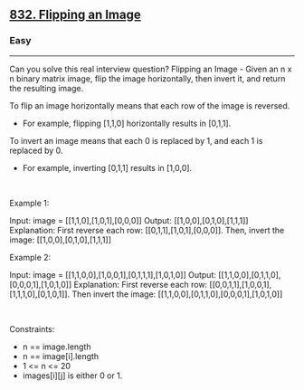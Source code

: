 <h2><a href="https://leetcode.com/problems/flipping-an-image/description/">832. Flipping an Image</a></h2><h3>Easy</h3><hr>Can you solve this real interview question? Flipping an Image - Given an n x n binary matrix image, flip the image horizontally, then invert it, and return the resulting image.

To flip an image horizontally means that each row of the image is reversed.

 * For example, flipping [1,1,0] horizontally results in [0,1,1].

To invert an image means that each 0 is replaced by 1, and each 1 is replaced by 0.

 * For example, inverting [0,1,1] results in [1,0,0].

 

Example 1:


Input: image = [[1,1,0],[1,0,1],[0,0,0]]
Output: [[1,0,0],[0,1,0],[1,1,1]]
Explanation: First reverse each row: [[0,1,1],[1,0,1],[0,0,0]].
Then, invert the image: [[1,0,0],[0,1,0],[1,1,1]]


Example 2:


Input: image = [[1,1,0,0],[1,0,0,1],[0,1,1,1],[1,0,1,0]]
Output: [[1,1,0,0],[0,1,1,0],[0,0,0,1],[1,0,1,0]]
Explanation: First reverse each row: [[0,0,1,1],[1,0,0,1],[1,1,1,0],[0,1,0,1]].
Then invert the image: [[1,1,0,0],[0,1,1,0],[0,0,0,1],[1,0,1,0]]


 

Constraints:

 * n == image.length
 * n == image[i].length
 * 1 <= n <= 20
 * images[i][j] is either 0 or 1.